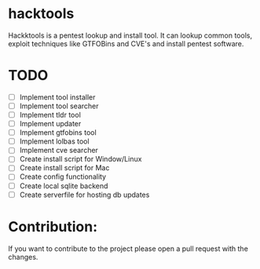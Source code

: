 # hacktools
Hackktools is a pentest lookup and install tool. It can lookup common tools, exploit techniques like GTFOBins and CVE's and install pentest software.


# TODO

- [ ] Implement tool installer
- [ ] Implement tool searcher
- [ ] Implement tldr tool
- [ ] Implement updater
- [ ] Implement gtfobins tool
- [ ] Implement lolbas tool
- [ ] Implement cve searcher
- [ ] Create install script for Window/Linux
- [ ] Create install script for Mac
- [ ] Create config functionality
- [ ] Create local sqlite backend
- [ ] Create serverfile for hosting db updates

# Contribution:

If you want to contribute to the project please open a pull request with the changes.
